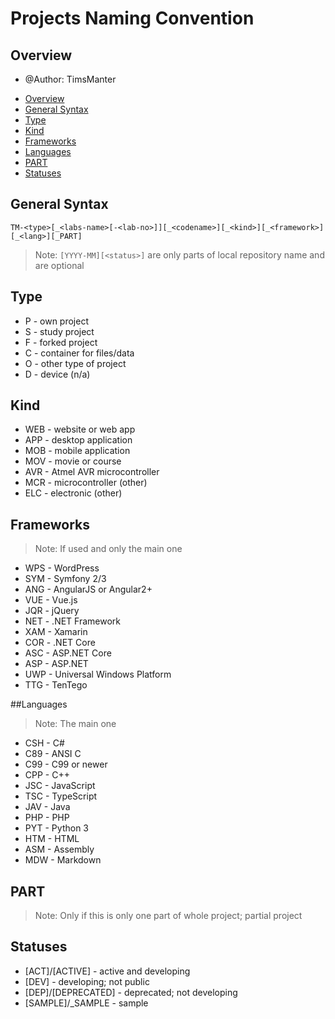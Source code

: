# Projects Naming Convention

## Overview

* @Author: TimsManter

<!-- TOC -->

- [Overview](#overview)
- [General Syntax](#general-syntax)
- [Type](#type)
- [Kind](#kind)
- [Frameworks](#frameworks)
- [Languages](#languages)
- [PART](#part)
- [Statuses](#statuses)

<!-- /TOC -->

## General Syntax

```
TM-<type>[_<labs-name>[-<lab-no>]][_<codename>][_<kind>][_<framework>][_<lang>][_PART]
```

> Note: `[YYYY-MM][<status>]` are only parts of local repository name and are optional

## Type

* P - own project
* S - study project
* F - forked project
* C - container for files/data
* O - other type of project
* D - device (n/a)

## Kind

* WEB - website or web app
* APP - desktop application
* MOB - mobile application
* MOV - movie or course
* AVR - Atmel AVR microcontroller
* MCR - microcontroller (other)
* ELC - electronic (other)

## Frameworks

> Note: If used and only the main one

* WPS - WordPress
* SYM - Symfony 2/3
* ANG - AngularJS or Angular2+
* VUE - Vue.js
* JQR - jQuery
* NET - .NET Framework
* XAM - Xamarin
* COR - .NET Core
* ASC - ASP.NET Core
* ASP - ASP.NET
* UWP - Universal Windows Platform
* TTG - TenTego

##Languages

> Note: The main one

* CSH - C#
* C89 - ANSI C
* C99 - C99 or newer
* CPP - C++
* JSC - JavaScript
* TSC - TypeScript
* JAV - Java
* PHP - PHP
* PYT - Python 3
* HTM - HTML
* ASM - Assembly
* MDW - Markdown

## PART

> Note: Only if this is only one part of whole project; partial project

## Statuses

* [ACT]/[ACTIVE] - active and developing
* [DEV] - developing; not public
* [DEP]/[DEPRECATED] - deprecated; not developing
* [SAMPLE]/_SAMPLE - sample